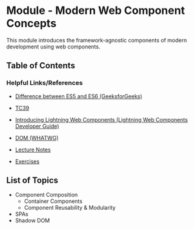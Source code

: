 # Module - Modern Web Component Concepts

This module introduces the framework-agnostic components of modern development using web components.

## Table of Contents

### Helpful Links/References

* [Difference between ES5 and ES6 (GeeksforGeeks)](https://www.geeksforgeeks.org/difference-between-es5-and-es6/)
* [TC39](https://tc39.es/)
* [Introducing Lightning Web Components (Lightning Web Components Developer Guide)](https://developer.salesforce.com/docs/component-library/documentation/en/lwc)

* [DOM (WHATWG)](https://dom.spec.whatwg.org/#shadow-trees)

* [Lecture Notes]()
* [Exercises]()

## List of Topics

* Component Composition
    * Container Components
    * Component Reusability & Modularity
* SPAs
* Shadow DOM
